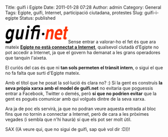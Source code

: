 Title: guifi i Egipte
Date: 2011-01-28 07:28
Author: admin
Category: General
Tags: Egipte, guifi, Internet, participació ciutadana, protestes
Slug: guifi-i-egipte
Status: published

[<img src="./wp-content/uploads/2007/10/logo-guifi.png" title="logo guifi" class="alignright size-full wp-image-220" width="200" height="58" />](http://gil.badall.net/wp-content/uploads/2007/10/logo-guifi.png)Sense entrar a valorar-ho el fet és que ara mateix **[Egipte no està connectat a Internet](http://www.vilaweb.cat/noticia/3840839/20110128/govern-egipci-ordena-desconnectar-internet-complet.html "Notícia de Vilaweb sobre el tall de l'accés a Internet a Egipte")**, qualsevol ciutadà d'Egipte no pot accedir a Internet, ja que el govern ha demanat a les grans operadores que tanquin l'aixeta.

El curiós del cas és que ni **tan sols permeten el trànsit intern**, o sigui el que no fa falta que surti d'Egipte mateix.

Amb el títol que he posat la sol·lució és clara no? :) Si la gent es construís **la seva pròpia xarxa amb el model de guifi.net** no evitaria que poguessis entrar a Facebook, Twitter o demés, però **sí que no podrien evitar** que la gent es pogués comunicar amb qui volgués dintre de la seva xarxa.

Ara ja de poc els servirà, ja que no podran veure aquesta entrada al bloc fins que no tornin a connectar a Internet, però de cara a les pròximes vegades (i sembla que n'hi haurà) sí que els pot ser molt útil.

SAX ((A veure qui, que no sigui de guifi, sap què vol dir :D))!

